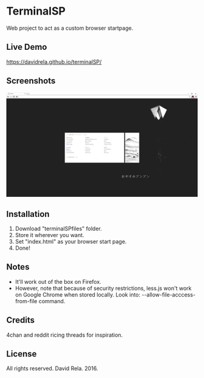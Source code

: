 # TerminalSP
Web project to act as a custom browser startpage.

## Live Demo
https://davidrela.github.io/terminalSP/

## Screenshots
![terminalSP Screenshot](/terminalSPfiles/Screenshot.jpg?raw=true "")

## Installation
1. Download "terminalSPfiles" folder.
2. Store it wherever you want.
3. Set "index.html" as your browser start page.
4. Done!

## Notes
- It'll work out of the box on Firefox.
- However, note that because of security restrictions, less.js won't work on Google Chrome when stored locally. Look into: --allow-file-acccess-from-file command.

## Credits
4chan and reddit ricing threads for inspiration.

## License
All rights reserved. David Rela. 2016.
